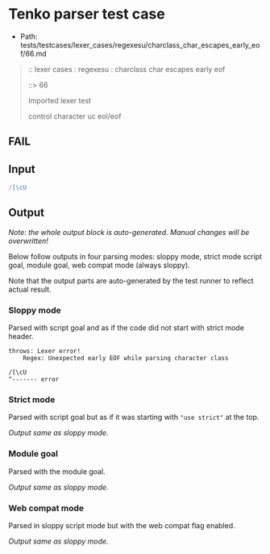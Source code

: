 # Tenko parser test case

- Path: tests/testcases/lexer_cases/regexesu/charclass_char_escapes_early_eof/66.md

> :: lexer cases : regexesu : charclass char escapes early eof
>
> ::> 66
>
> Imported lexer test
>
> control character uc eol/eof

## FAIL

## Input

`````js
/[\cU
`````

## Output

_Note: the whole output block is auto-generated. Manual changes will be overwritten!_

Below follow outputs in four parsing modes: sloppy mode, strict mode script goal, module goal, web compat mode (always sloppy).

Note that the output parts are auto-generated by the test runner to reflect actual result.

### Sloppy mode

Parsed with script goal and as if the code did not start with strict mode header.

`````
throws: Lexer error!
    Regex: Unexpected early EOF while parsing character class

/[\cU
^------- error
`````

### Strict mode

Parsed with script goal but as if it was starting with `"use strict"` at the top.

_Output same as sloppy mode._

### Module goal

Parsed with the module goal.

_Output same as sloppy mode._

### Web compat mode

Parsed in sloppy script mode but with the web compat flag enabled.

_Output same as sloppy mode._
